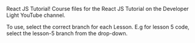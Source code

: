 React JS Tutorial!
Course files for the React JS Tutorial on the Developer Light YouTube channel.

To use, select the correct branch for each Lesson. E.g for lesson 5 code, select the lesson-5 branch from the drop-down.